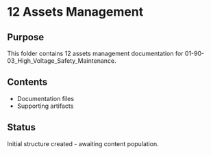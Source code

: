 # 12 Assets Management

## Purpose
This folder contains 12 assets management documentation for 01-90-03_High_Voltage_Safety_Maintenance.

## Contents
- Documentation files
- Supporting artifacts

## Status
Initial structure created - awaiting content population.
